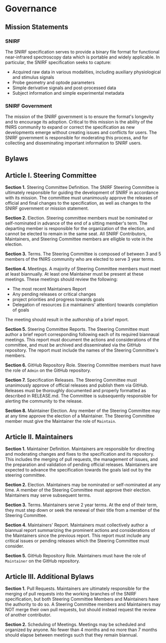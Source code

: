 # Governance

## Mission Statements
### SNIRF
The SNIRF specification serves to provide a binary file format for functional near-infrared spectroscopy data which is portable and widely applicable. In particular, the SNIRF specification seeks to capture:
- Acquired raw data in various modalities, including auxiliary physiological and stimulus signals
- Probe geometry and optode parameters
- Simple derivative signals and post-processed data
- Subject information and simple experimental metadata

### SNIRF Government
The mission of the SNIRF government is to ensure the format's longevity and to encourage its adoption. Critical to this mission is the ability of the fNIRS community to expand or correct the specification as new developments emerge without creating issues and conflicts for users. The SNIRF government is responsible for moderating this process, and for collecting and disseminating important information to SNIRF users.

## Bylaws

## Article I. Steering Committee

**Section 1.** Steering Committee Definition. The SNIRF Steering Committee is ultimately responsible for guiding the development of SNIRF in accordance with its mission. The committee must unanimously approve the releases of official and final changes to the specification, as well as changes to the SNIRF government or mission statement.

**Section 2.** Election. Steering committee members must be nominated or self-nominated in advance of the end of a sitting member's term. The departing member is responsible for the organization of the election, and cannot be elected to remain in the same seat. All SNIRF Contributors, Maintainers, and Steering Committee members are elligble to vote in the election.

**Section 3.** Terms. The Steering Committee is composed of between 3 and 5 members of the fNIRS community who are elected to serve 3 year terms.

**Section 4.** Meetings. A majority of Steering Committee members must meet at least biannually. At least one Maintainer must be present at these meetings. These meetings should review the following:
- The most recent Maintainers Report
- Any pending releases or critical changes
- project priorities and progress towards goals
- Delegation of resources (i.e maintainers' attention) towards completion of goals

The meeting should result in the authorship of a brief report.

**Section 5.** Steering Committee Reports. The Steering Committee must author a brief report corresponding following each of its required biannaual meetings. This report must document the actions and considerations of the committee, and must be archived and disseminated via the GitHub repository. The report must include the names of the Steering Committee's members.

**Section 6.** GitHub Repository Role. Steering Committee members must have the role of `Admin` on the GitHub repository.  

**Section 7.** Specification Releases. The Steering Committee must unanimously approve of official releases and publish them via GitHub. Releases must be thoroughly documented and properly formatted as described in RELEASE.md. The Committee is subsequently responsible for alerting the community to the release.

**Section 8.** Maintainer Election. Any member of the Steering Committee may at any time approve the election of a Maintainer. The Steering Committee member must give the Maintainer the role of `Maintain`.

## Article II. Maintainers

**Section 1.** Maintainer Definition. Maintainers are responsible for directing and moderating changes and fixes to the specification and its repository. This includes the merging of pull requests, the management of issues, and the preparation and validation of pending official releases. Maintainers are expected to advance the specification towards the goals laid out by the steering committee.

**Section 2.** Election. Maintainers may be nominated or self-nominated at any time. A member of the Steering Committee must approve their election. Maintainers may serve subsequent terms.

**Section 3.** Terms. Maintainers serve 2 year terms. At the end of their term, they must step down or seek the renewal of their title from a member of the Steering Committee.

**Section 4.** Maintainers' Report. Maintainers must collectively author a biannual report summarizing the prominent actions and considerations of the Maintainers since the previous report. This report must include any critical issues or pending releases which the Steering Committee must consider. 

**Section 5.** GitHub Repository Role. Maintainers must have the role of `Maintainer` on the GitHub repository.

## Article III. Additional Bylaws

**Section 1.** Pull Requests. Maintainers are ultimately responsible for the merging of pull requests into the working branches of the SNIRF specification, but both Steering Committee Members and Maintainers have the authority to do so. A Steering Committee members and Maintainers may NOT merge their own pull requests, but should instead request the review of another contributor.

**Section 2.** Scheduling of Meetings. Meetings may be scheduled and organized by anyone. No fewer than 4 months and no more than 7 months should elapse between meetings such that they remain biannual.
